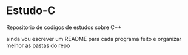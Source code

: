 # Estudo-C
 
Repositorio de codigos de estudos sobre C++

ainda vou escrever um README para cada programa feito
e organizar melhor as pastas do repo
